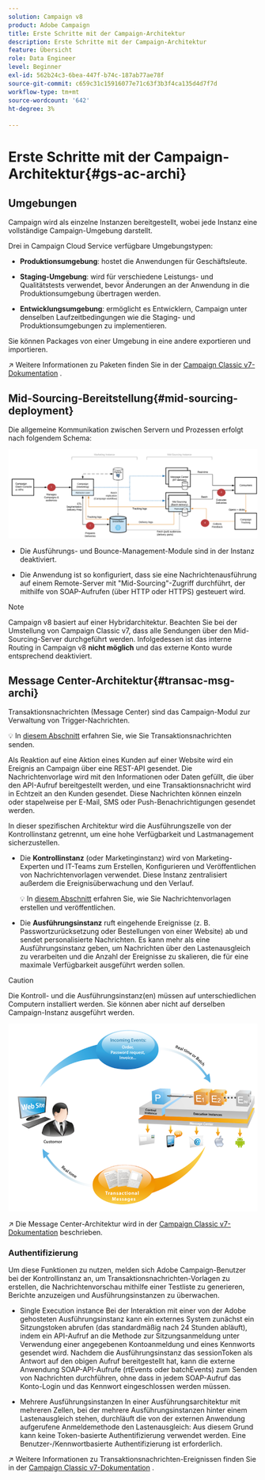 ```yaml
---
solution: Campaign v8
product: Adobe Campaign
title: Erste Schritte mit der Campaign-Architektur
description: Erste Schritte mit der Campaign-Architektur
feature: Übersicht
role: Data Engineer
level: Beginner
exl-id: 562b24c3-6bea-447f-b74c-187ab77ae78f
source-git-commit: c659c31c15916077e71c63f3b3f4ca135d4d7f7d
workflow-type: tm+mt
source-wordcount: '642'
ht-degree: 3%

---
```


# Erste Schritte mit der Campaign-Architektur{#gs-ac-archi}

## Umgebungen

Campaign wird als einzelne Instanzen bereitgestellt, wobei jede Instanz eine vollständige Campaign-Umgebung darstellt.

Drei in Campaign Cloud Service verfügbare Umgebungstypen:

* **Produktionsumgebung**: hostet die Anwendungen für Geschäftsleute.

* **Staging-Umgebung**: wird für verschiedene Leistungs- und Qualitätstests verwendet, bevor Änderungen an der Anwendung in die Produktionsumgebung übertragen werden.

* **Entwicklungsumgebung**: ermöglicht es Entwicklern, Campaign unter denselben Laufzeitbedingungen wie die Staging- und Produktionsumgebungen zu implementieren.

Sie können Packages von einer Umgebung in eine andere exportieren und importieren.

:arrow_upper_right: Weitere Informationen zu Paketen finden Sie in der [Campaign Classic v7-Dokumentation](https://experienceleague.adobe.com/docs/campaign-classic/using/getting-started/administration-basics/working-with-data-packages.html) .

## Mid-Sourcing-Bereitstellung{#mid-sourcing-deployment}

Die allgemeine Kommunikation zwischen Servern und Prozessen erfolgt nach folgendem Schema:

![](assets/architecture.png)

* Die Ausführungs- und Bounce-Management-Module sind in der Instanz deaktiviert.

* Die Anwendung ist so konfiguriert, dass sie eine Nachrichtenausführung auf einem Remote-Server mit &quot;Mid-Sourcing&quot;-Zugriff durchführt, der mithilfe von SOAP-Aufrufen (über HTTP oder HTTPS) gesteuert wird.

>[!NOTE]
>
> Campaign v8 basiert auf einer Hybridarchitektur. Beachten Sie bei der Umstellung von Campaign Classic v7, dass alle Sendungen über den Mid-Sourcing-Server durchgeführt werden.
> Infolgedessen ist das interne Routing in Campaign v8 **nicht möglich** und das externe Konto wurde entsprechend deaktiviert.

## Message Center-Architektur{#transac-msg-archi}

Transaktionsnachrichten (Message Center) sind das Campaign-Modul zur Verwaltung von Trigger-Nachrichten.

:bulb: In [diesem Abschnitt](../send/transactional.md) erfahren Sie, wie Sie Transaktionsnachrichten senden.

Als Reaktion auf eine Aktion eines Kunden auf einer Website wird ein Ereignis an Campaign über eine REST-API gesendet. Die Nachrichtenvorlage wird mit den Informationen oder Daten gefüllt, die über den API-Aufruf bereitgestellt werden, und eine Transaktionsnachricht wird in Echtzeit an den Kunden gesendet. Diese Nachrichten können einzeln oder stapelweise per E-Mail, SMS oder Push-Benachrichtigungen gesendet werden.

In dieser spezifischen Architektur wird die Ausführungszelle von der Kontrollinstanz getrennt, um eine hohe Verfügbarkeit und Lastmanagement sicherzustellen.

* Die **Kontrollinstanz** (oder Marketinginstanz) wird von Marketing-Experten und IT-Teams zum Erstellen, Konfigurieren und Veröffentlichen von Nachrichtenvorlagen verwendet. Diese Instanz zentralisiert außerdem die Ereignisüberwachung und den Verlauf.

   :bulb: In [diesem Abschnitt](../send/transactional.md) erfahren Sie, wie Sie Nachrichtenvorlagen erstellen und veröffentlichen.

* Die **Ausführungsinstanz** ruft eingehende Ereignisse (z. B. Passwortzurücksetzung oder Bestellungen von einer Website) ab und sendet personalisierte Nachrichten. Es kann mehr als eine Ausführungsinstanz geben, um Nachrichten über den Lastenausgleich zu verarbeiten und die Anzahl der Ereignisse zu skalieren, die für eine maximale Verfügbarkeit ausgeführt werden sollen.

>[!CAUTION]
>
>Die Kontroll- und die Ausführungsinstanz(en) müssen auf unterschiedlichen Computern installiert werden. Sie können aber nicht auf derselben Campaign-Instanz ausgeführt werden.

![](assets/messagecenter_diagram.png)

:arrow_upper_right: Die Message Center-Architektur wird in der [Campaign Classic v7-Dokumentation](https://experienceleague.adobe.com/docs/campaign-classic/using/transactional-messaging/introduction/transactional-messaging-architecture.html?lang=en#transactional-messaging) beschrieben.

### Authentifizierung

Um diese Funktionen zu nutzen, melden sich Adobe Campaign-Benutzer bei der Kontrollinstanz an, um Transaktionsnachrichten-Vorlagen zu erstellen, die Nachrichtenvorschau mithilfe einer Testliste zu generieren, Berichte anzuzeigen und Ausführungsinstanzen zu überwachen.

* Single Execution instance
Bei der Interaktion mit einer von der Adobe gehosteten Ausführungsinstanz kann ein externes System zunächst ein Sitzungstoken abrufen (das standardmäßig nach 24 Stunden abläuft), indem ein API-Aufruf an die Methode zur Sitzungsanmeldung unter Verwendung einer angegebenen Kontoanmeldung und eines Kennworts gesendet wird.
Nachdem die Ausführungsinstanz das sessionToken als Antwort auf den obigen Aufruf bereitgestellt hat, kann die externe Anwendung SOAP-API-Aufrufe (rtEvents oder batchEvents) zum Senden von Nachrichten durchführen, ohne dass in jedem SOAP-Aufruf das Konto-Login und das Kennwort eingeschlossen werden müssen.

* Mehrere Ausführungsinstanzen
In einer Ausführungsarchitektur mit mehreren Zellen, bei der mehrere Ausführungsinstanzen hinter einem Lastenausgleich stehen, durchläuft die von der externen Anwendung aufgerufene Anmeldemethode den Lastenausgleich: Aus diesem Grund kann keine Token-basierte Authentifizierung verwendet werden. Eine Benutzer-/Kennwortbasierte Authentifizierung ist erforderlich.

:arrow_upper_right: Weitere Informationen zu Transaktionsnachrichten-Ereignissen finden Sie in der [Campaign Classic v7-Dokumentation](https://experienceleague.corp.adobe.com/docs/campaign-classic/using/transactional-messaging/introduction/event-description.html?lang=en#about-transactional-messaging-datamodel) .